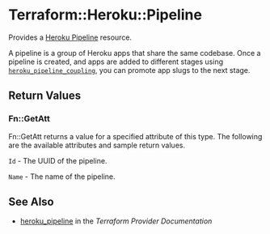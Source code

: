 # Terraform::Heroku::Pipeline

Provides a [Heroku Pipeline](https://devcenter.heroku.com/articles/pipelines)
resource.

A pipeline is a group of Heroku apps that share the same codebase. Once a
pipeline is created, and apps are added to different stages using
[`heroku_pipeline_coupling`](./pipeline_coupling.html), you can promote app
slugs to the next stage.

## Return Values

### Fn::GetAtt

Fn::GetAtt returns a value for a specified attribute of this type. The following are the available attributes and sample return values.

`Id` - The UUID of the pipeline.

`Name` - The name of the pipeline.

## See Also

* [heroku_pipeline](https://www.terraform.io/docs/providers/heroku/r/pipeline.html) in the _Terraform Provider Documentation_